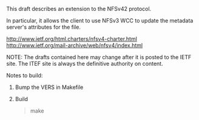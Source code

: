 This draft describes an extension to the NFSv42 protocol.

In particular, it allows the client to use NFSv3 WCC to
update the metadata server's attributes for the file.

http://www.ietf.org/html.charters/nfsv4-charter.html
http://www.ietf.org/mail-archive/web/nfsv4/index.html

NOTE: The drafts contained here may change after it is
posted to the IETF site. The ITEF site is always the
definitive authority on content.

Notes to build:

1. Bump the VERS in Makefile

2. Build

   > make
